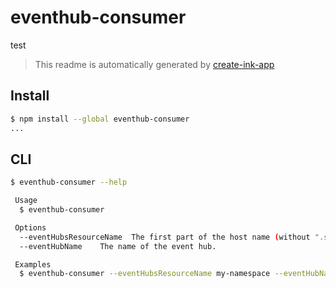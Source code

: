 # eventhub-consumer

test

> This readme is automatically generated by [create-ink-app](https://github.com/vadimdemedes/create-ink-app)

## Install

```bash
$ npm install --global eventhub-consumer
...
```

## CLI

```bash
$ eventhub-consumer --help

 Usage
  $ eventhub-consumer

 Options
  --eventHubsResourceName  The first part of the host name (without ".servicebus.windows.net").
  --eventHubName    The name of the event hub.

 Examples
  $ eventhub-consumer --eventHubsResourceName my-namespace --eventHubName myeventhub
```
